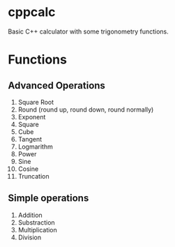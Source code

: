 # cppcalc
Basic C++ calculator with some trigonometry functions.

# Functions

## Advanced Operations

1. Square Root
2. Round (round up, round down, round normally)
3. Exponent
4. Square
5. Cube
6. Tangent
7. Logmarithm
8. Power
9. Sine
10. Cosine
11. Truncation

## Simple operations

1. Addition
2. Substraction
3. Multiplication
4. Division
